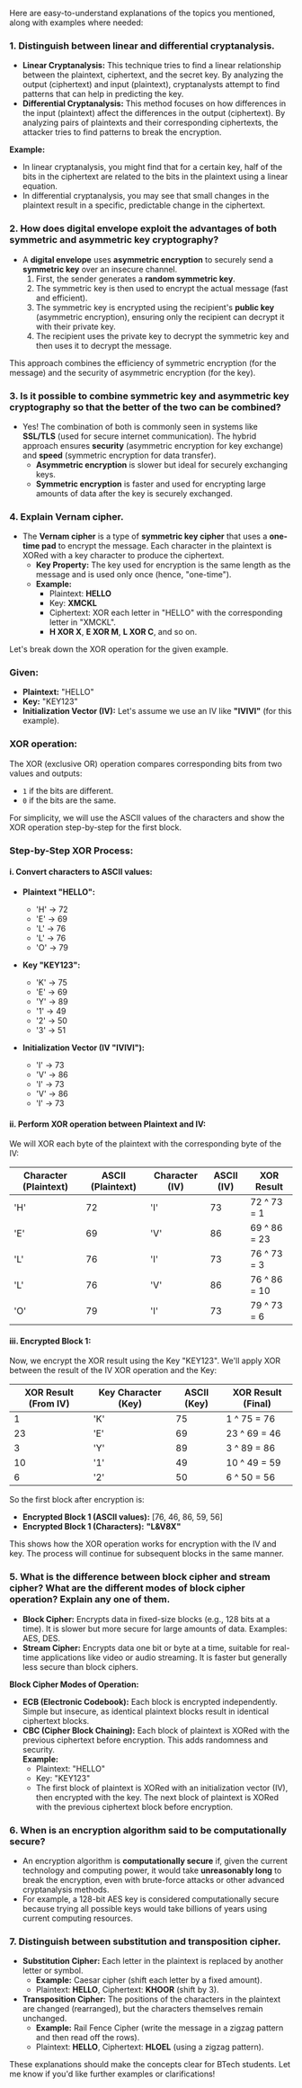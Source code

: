 Here are easy-to-understand explanations of the topics you mentioned, along with examples where needed:

### 1. **Distinguish between linear and differential cryptanalysis.**
   - **Linear Cryptanalysis:** This technique tries to find a linear relationship between the plaintext, ciphertext, and the secret key. By analyzing the output (ciphertext) and input (plaintext), cryptanalysts attempt to find patterns that can help in predicting the key.
   - **Differential Cryptanalysis:** This method focuses on how differences in the input (plaintext) affect the differences in the output (ciphertext). By analyzing pairs of plaintexts and their corresponding ciphertexts, the attacker tries to find patterns to break the encryption.

   **Example:**  
   - In linear cryptanalysis, you might find that for a certain key, half of the bits in the ciphertext are related to the bits in the plaintext using a linear equation.
   - In differential cryptanalysis, you may see that small changes in the plaintext result in a specific, predictable change in the ciphertext.

### 2. **How does digital envelope exploit the advantages of both symmetric and asymmetric key cryptography?**
   - A **digital envelope** uses **asymmetric encryption** to securely send a **symmetric key** over an insecure channel. 
     1. First, the sender generates a **random symmetric key**.
     2. The symmetric key is then used to encrypt the actual message (fast and efficient).
     3. The symmetric key is encrypted using the recipient's **public key** (asymmetric encryption), ensuring only the recipient can decrypt it with their private key.
     4. The recipient uses the private key to decrypt the symmetric key and then uses it to decrypt the message.

   This approach combines the efficiency of symmetric encryption (for the message) and the security of asymmetric encryption (for the key).

### 3. **Is it possible to combine symmetric key and asymmetric key cryptography so that the better of the two can be combined?**
   - Yes! The combination of both is commonly seen in systems like **SSL/TLS** (used for secure internet communication). The hybrid approach ensures **security** (asymmetric encryption for key exchange) and **speed** (symmetric encryption for data transfer).
     - **Asymmetric encryption** is slower but ideal for securely exchanging keys.
     - **Symmetric encryption** is faster and used for encrypting large amounts of data after the key is securely exchanged.

### 4. **Explain Vernam cipher.**
   - The **Vernam cipher** is a type of **symmetric key cipher** that uses a **one-time pad** to encrypt the message. Each character in the plaintext is XORed with a key character to produce the ciphertext.
     - **Key Property:** The key used for encryption is the same length as the message and is used only once (hence, "one-time").
     - **Example:**  
       - Plaintext: **HELLO**
       - Key: **XMCKL**  
       - Ciphertext: XOR each letter in "HELLO" with the corresponding letter in "XMCKL".
       - **H XOR X**, **E XOR M**, **L XOR C**, and so on.

Let's break down the XOR operation for the given example.

### Given:
- **Plaintext:** "HELLO"
- **Key:** "KEY123"
- **Initialization Vector (IV):** Let's assume we use an IV like **"IVIVI"** (for this example).

### XOR operation:
The XOR (exclusive OR) operation compares corresponding bits from two values and outputs:
- `1` if the bits are different.
- `0` if the bits are the same.

For simplicity, we will use the ASCII values of the characters and show the XOR operation step-by-step for the first block.

### Step-by-Step XOR Process:

#### i. **Convert characters to ASCII values:**

- **Plaintext "HELLO":**
  - 'H' → 72
  - 'E' → 69
  - 'L' → 76
  - 'L' → 76
  - 'O' → 79

- **Key "KEY123":**
  - 'K' → 75
  - 'E' → 69
  - 'Y' → 89
  - '1' → 49
  - '2' → 50
  - '3' → 51

- **Initialization Vector (IV "IVIVI"):**
  - 'I' → 73
  - 'V' → 86
  - 'I' → 73
  - 'V' → 86
  - 'I' → 73

#### ii. **Perform XOR operation between Plaintext and IV:**

We will XOR each byte of the plaintext with the corresponding byte of the IV:

| Character (Plaintext) | ASCII (Plaintext) | Character (IV) | ASCII (IV) | XOR Result |
|-----------------------|-------------------|----------------|------------|------------|
| 'H'                   | 72                | 'I'            | 73         | 72 ^ 73 = 1  |
| 'E'                   | 69                | 'V'            | 86         | 69 ^ 86 = 23 |
| 'L'                   | 76                | 'I'            | 73         | 76 ^ 73 = 3  |
| 'L'                   | 76                | 'V'            | 86         | 76 ^ 86 = 10 |
| 'O'                   | 79                | 'I'            | 73         | 79 ^ 73 = 6  |

#### iii. **Encrypted Block 1:**
Now, we encrypt the XOR result using the Key "KEY123". We'll apply XOR between the result of the IV XOR operation and the Key:

| XOR Result (From IV) | Key Character (Key) | ASCII (Key) | XOR Result (Final) |
|----------------------|---------------------|-------------|--------------------|
| 1                    | 'K'                 | 75          | 1 ^ 75 = 76         |
| 23                   | 'E'                 | 69          | 23 ^ 69 = 46        |
| 3                    | 'Y'                 | 89          | 3 ^ 89 = 86         |
| 10                   | '1'                 | 49          | 10 ^ 49 = 59        |
| 6                    | '2'                 | 50          | 6 ^ 50 = 56         |

So the first block after encryption is:

- **Encrypted Block 1 (ASCII values):** [76, 46, 86, 59, 56]
- **Encrypted Block 1 (Characters):** **"L&V8X"**

This shows how the XOR operation works for encryption with the IV and key. The process will continue for subsequent blocks in the same manner.

### 5. **What is the difference between block cipher and stream cipher? What are the different modes of block cipher operation? Explain any one of them.**
   - **Block Cipher:** Encrypts data in fixed-size blocks (e.g., 128 bits at a time). It is slower but more secure for large amounts of data. Examples: AES, DES.
   - **Stream Cipher:** Encrypts data one bit or byte at a time, suitable for real-time applications like video or audio streaming. It is faster but generally less secure than block ciphers.
   
   **Block Cipher Modes of Operation:**
   - **ECB (Electronic Codebook):** Each block is encrypted independently. Simple but insecure, as identical plaintext blocks result in identical ciphertext blocks.
   - **CBC (Cipher Block Chaining):** Each block of plaintext is XORed with the previous ciphertext before encryption. This adds randomness and security.  
     **Example:**
     - Plaintext: "HELLO"  
     - Key: "KEY123"  
     - The first block of plaintext is XORed with an initialization vector (IV), then encrypted with the key. The next block of plaintext is XORed with the previous ciphertext block before encryption.

### 6. **When is an encryption algorithm said to be computationally secure?**
   - An encryption algorithm is **computationally secure** if, given the current technology and computing power, it would take **unreasonably long** to break the encryption, even with brute-force attacks or other advanced cryptanalysis methods.
   - For example, a 128-bit AES key is considered computationally secure because trying all possible keys would take billions of years using current computing resources.

### 7. **Distinguish between substitution and transposition cipher.**
   - **Substitution Cipher:** Each letter in the plaintext is replaced by another letter or symbol.
     - **Example:** Caesar cipher (shift each letter by a fixed amount).
     - Plaintext: **HELLO**, Ciphertext: **KHOOR** (shift by 3).
   - **Transposition Cipher:** The positions of the characters in the plaintext are changed (rearranged), but the characters themselves remain unchanged.
     - **Example:** Rail Fence Cipher (write the message in a zigzag pattern and then read off the rows).
     - Plaintext: **HELLO**, Ciphertext: **HLOEL** (using a zigzag pattern).

These explanations should make the concepts clear for BTech students. Let me know if you'd like further examples or clarifications!
